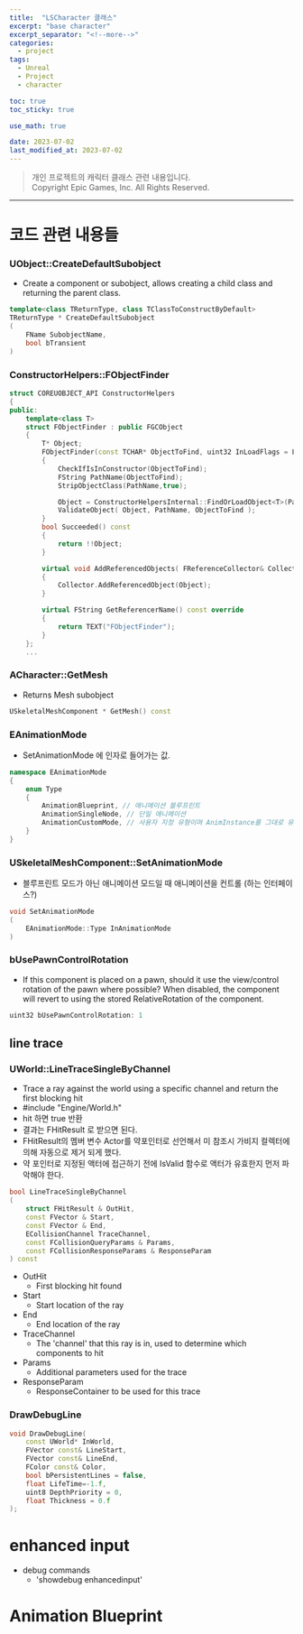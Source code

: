 ```yaml
---
title:  "LSCharacter 클래스"
excerpt: "base character"
excerpt_separator: "<!--more-->"
categories:
  - project
tags:
  - Unreal
  - Project
  - character

toc: true
toc_sticky: true

use_math: true

date: 2023-07-02
last_modified_at: 2023-07-02
---
```

> 개인 프로젝트의 캐릭터 클래스 관련 내용입니다.  
> Copyright Epic Games, Inc. All Rights Reserved.
---


# 코드 관련 내용들

### UObject::CreateDefaultSubobject
- Create a component or subobject, allows creating a child class and returning the parent class.

```cpp
template<class TReturnType, class TClassToConstructByDefault>
TReturnType * CreateDefaultSubobject
(
    FName SubobjectName,
    bool bTransient
)
```

### ConstructorHelpers::FObjectFinder

```cpp
struct COREUOBJECT_API ConstructorHelpers
{
public:
	template<class T>
	struct FObjectFinder : public FGCObject
	{
		T* Object;
		FObjectFinder(const TCHAR* ObjectToFind, uint32 InLoadFlags = LOAD_None)
		{
			CheckIfIsInConstructor(ObjectToFind);
			FString PathName(ObjectToFind);
			StripObjectClass(PathName,true);

			Object = ConstructorHelpersInternal::FindOrLoadObject<T>(PathName, InLoadFlags);
			ValidateObject( Object, PathName, ObjectToFind );
		}
		bool Succeeded() const
		{
			return !!Object;
		}

		virtual void AddReferencedObjects( FReferenceCollector& Collector ) override
		{
			Collector.AddReferencedObject(Object);
		}

		virtual FString GetReferencerName() const override
		{
			return TEXT("FObjectFinder");
		}
	};
    ...
```

### ACharacter::GetMesh
- Returns Mesh subobject

```cpp
USkeletalMeshComponent * GetMesh() const
```

### EAnimationMode
- SetAnimationMode 에 인자로 들어가는 값. 

```cpp
namespace EAnimationMode
{
    enum Type
    {
        AnimationBlueprint, // 애니메이션 블루프린트
        AnimationSingleNode, // 단일 애니메이션
        AnimationCustomMode, // 사용자 지정 유형이며 AnimInstance를 그대로 유지함?
    }
}
```

### USkeletalMeshComponent::SetAnimationMode
- 블루프린트 모드가 아닌 애니메이션 모드일 때 애니메이션을 컨트롤 (하는 인터페이스?)

```cpp
void SetAnimationMode
(
    EAnimationMode::Type InAnimationMode
)
```

### bUsePawnControlRotation
- If this component is placed on a pawn, should it use the view/control rotation of the pawn where possible? When disabled, the component will revert to using the stored RelativeRotation of the component.

```cpp
uint32 bUsePawnControlRotation: 1
```

## line trace

### UWorld::LineTraceSingleByChannel
- Trace a ray against the world using a specific channel and return the first blocking hit
- #include "Engine/World.h"
- hit 하면 true 반환
- 결과는 FHitResult 로 받으면 된다.
- FHitResult의 멤버 변수 Actor를 약포인터로 선언해서 미 참조시 가비지 컬렉터에 의해 자동으로 제거 되게 했다.
- 약 포인터로 지정된 액터에 접근하기 전에 IsValid 함수로 액터가 유효한지 먼저 파악해야 한다.

```cpp
bool LineTraceSingleByChannel
(
    struct FHitResult & OutHit,
    const FVector & Start,
    const FVector & End,
    ECollisionChannel TraceChannel,
    const FCollisionQueryParams & Params,
    const FCollisionResponseParams & ResponseParam
) const
```
- OutHit
	- First blocking hit found
- Start
	-	Start location of the ray
- End
	-	End location of the ray
- TraceChannel
	-	The 'channel' that this ray is in, used to determine which components to hit
- Params
	- 	Additional parameters used for the trace
- ResponseParam
	-	ResponseContainer to be used for this trace

### DrawDebugLine
```cpp
void DrawDebugLine(
	const UWorld* InWorld, 
	FVector const& LineStart, 
	FVector const& LineEnd, 
	FColor const& Color,
	bool bPersistentLines = false, 
	float LifeTime=-1.f, 
	uint8 DepthPriority = 0, 
	float Thickness = 0.f
);
```


# enhanced input

- debug commands
    - 'showdebug enhancedinput'


# Animation Blueprint

